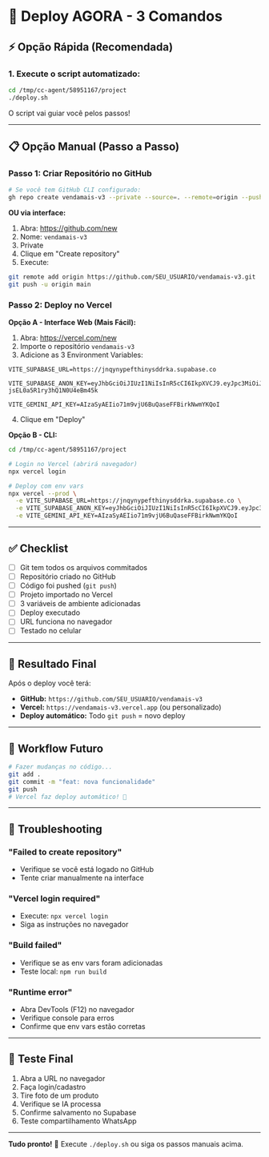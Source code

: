 # 🚀 Deploy AGORA - 3 Comandos

## ⚡ Opção Rápida (Recomendada)

### 1. Execute o script automatizado:

```bash
cd /tmp/cc-agent/58951167/project
./deploy.sh
```

O script vai guiar você pelos passos!

---

## 📋 Opção Manual (Passo a Passo)

### Passo 1: Criar Repositório no GitHub

```bash
# Se você tem GitHub CLI configurado:
gh repo create vendamais-v3 --private --source=. --remote=origin --push
```

**OU via interface:**

1. Abra: https://github.com/new
2. Nome: `vendamais-v3`
3. Private
4. Clique em "Create repository"
5. Execute:
```bash
git remote add origin https://github.com/SEU_USUARIO/vendamais-v3.git
git push -u origin main
```

### Passo 2: Deploy no Vercel

**Opção A - Interface Web (Mais Fácil):**

1. Abra: https://vercel.com/new
2. Importe o repositório `vendamais-v3`
3. Adicione as 3 Environment Variables:

```
VITE_SUPABASE_URL=https://jnqynypefthinysddrka.supabase.co

VITE_SUPABASE_ANON_KEY=eyJhbGciOiJIUzI1NiIsInR5cCI6IkpXVCJ9.eyJpc3MiOiJzdXBhYmFzZSIsInJlZiI6ImpucXlueXBlZnRoaW55c2RkcmthIiwicm9sZSI6ImFub24iLCJpYXQiOjE3NjA5ODExOTUsImV4cCI6MjA3NjU1NzE5NX0.WEJk5IiWyJqaaiNh0-jsEL0a5R1ry3hQ1N0U4eBm45k

VITE_GEMINI_API_KEY=AIzaSyAEIio71m9vjU6BuQaseFFBirkNwmYKQoI
```

4. Clique em "Deploy"

**Opção B - CLI:**

```bash
cd /tmp/cc-agent/58951167/project

# Login no Vercel (abrirá navegador)
npx vercel login

# Deploy com env vars
npx vercel --prod \
  -e VITE_SUPABASE_URL=https://jnqynypefthinysddrka.supabase.co \
  -e VITE_SUPABASE_ANON_KEY=eyJhbGciOiJIUzI1NiIsInR5cCI6IkpXVCJ9.eyJpc3MiOiJzdXBhYmFzZSIsInJlZiI6ImpucXlueXBlZnRoaW55c2RkcmthIiwicm9sZSI6ImFub24iLCJpYXQiOjE3NjA5ODExOTUsImV4cCI6MjA3NjU1NzE5NX0.WEJk5IiWyJqaaiNh0-jsEL0a5R1ry3hQ1N0U4eBm45k \
  -e VITE_GEMINI_API_KEY=AIzaSyAEIio71m9vjU6BuQaseFFBirkNwmYKQoI
```

---

## ✅ Checklist

- [ ] Git tem todos os arquivos commitados
- [ ] Repositório criado no GitHub
- [ ] Código foi pushed (`git push`)
- [ ] Projeto importado no Vercel
- [ ] 3 variáveis de ambiente adicionadas
- [ ] Deploy executado
- [ ] URL funciona no navegador
- [ ] Testado no celular

---

## 🎯 Resultado Final

Após o deploy você terá:

- **GitHub:** `https://github.com/SEU_USUARIO/vendamais-v3`
- **Vercel:** `https://vendamais-v3.vercel.app` (ou personalizado)
- **Deploy automático:** Todo `git push` = novo deploy

---

## 🔄 Workflow Futuro

```bash
# Fazer mudanças no código...
git add .
git commit -m "feat: nova funcionalidade"
git push
# Vercel faz deploy automático! 🎉
```

---

## 🐛 Troubleshooting

### "Failed to create repository"
- Verifique se você está logado no GitHub
- Tente criar manualmente na interface

### "Vercel login required"
- Execute: `npx vercel login`
- Siga as instruções no navegador

### "Build failed"
- Verifique se as env vars foram adicionadas
- Teste local: `npm run build`

### "Runtime error"
- Abra DevTools (F12) no navegador
- Verifique console para erros
- Confirme que env vars estão corretas

---

## 📱 Teste Final

1. Abra a URL no navegador
2. Faça login/cadastro
3. Tire foto de um produto
4. Verifique se IA processa
5. Confirme salvamento no Supabase
6. Teste compartilhamento WhatsApp

---

**Tudo pronto!** 🚀 Execute `./deploy.sh` ou siga os passos manuais acima.
